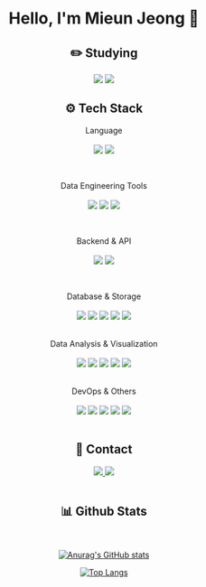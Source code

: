 <div align="center">
  
# Hello, I'm Mieun Jeong 👋
  
</div>
<div align="center">

## ✏️ Studying
</div>
<div align="center">
<img src="https://img.shields.io/badge/Apache Spark-E25A1C?style=flat&logo=Apache Spark&logoColor=ffffff"/> 
<img src="https://img.shields.io/badge/MySQL-4479A1?style=flat&logo=MySQL&logoColor=ffffff"/>
<br>
</div>

<div align="center">

## ⚙️ Tech Stack

</div>
<div align="center">

Language  
<br>
<img src="https://img.shields.io/badge/Python-3.11-3776AB?style=flat&logo=Python&logoColor=F5F7F8"/> <img src="https://img.shields.io/badge/Java-007396?style=flat&logo=OpenJDK&logoColor=white"/>

</br>

Data Engineering Tools  
<br>
<img src="https://img.shields.io/badge/Apache Airflow-017CEE?style=flat&logo=Apache Airflow&logoColor=ffffff"/> <img src="https://img.shields.io/badge/Apache Spark-E25A1C?style=flat&logo=Apache Spark&logoColor=ffffff"/> <img src="https://img.shields.io/badge/Apache%20Kafka-231F20?style=flat&logo=Apache%20Kafka&logoColor=white"/>  

</br>

Backend & API  
<br>
<img src="https://img.shields.io/badge/FastAPI-009688?style=flat&logo=FastAPI&logoColor=FFFFFF"/> <img src="https://img.shields.io/badge/Nginx-009639?style=flat&logo=nginx&logoColor=FFFFFF"/>

</br>

Database & Storage  
<br>
<img src="https://img.shields.io/badge/MongoDB-47A248?style=flat&logo=MongoDB&logoColor=ffffff"/> <img src="https://img.shields.io/badge/MariaDB-003545?style=flat&logo=MariaDB&logoColor=ffffff"/> <img src="https://img.shields.io/badge/MySQL-4479A1?style=flat&logo=MySQL&logoColor=ffffff"/> <img src="https://img.shields.io/badge/Amazon%20S3-569A31?style=flat&logo=Amazon%20S3&logoColor=FFFFFF"/> <img src="https://img.shields.io/badge/Amazon%20EC2-FF9900?style=flat&logo=Amazon%20EC2&logoColor=FFFFFF"/>  
</br>

Data Analysis & Visualization  
<br>
<img src="https://img.shields.io/badge/Numpy-013243?style=flat&logo=numpy&logoColor=F5F7F8"/> <img src="https://img.shields.io/badge/Pandas-150458?style=flat&logo=pandas&logoColor=F5F7F8"/> <img src="https://img.shields.io/badge/Scikitlearn-F7931E?style=flat&logo=scikitlearn&logoColor=F5F7F8"/> <img src="https://img.shields.io/badge/Tableau-E97627?style=flat&logo=Tableau&logoColor=FFFFFF"/> <img src="https://img.shields.io/badge/Jupyter%20Notebook-F37626?style=flat&logo=Jupyter&logoColor=FFFFFF"/>  
</br>

DevOps & Others  
<br>
<img src="https://img.shields.io/badge/Docker-2496ED?style=flat&logo=Docker&logoColor=white"/> <img src="https://img.shields.io/badge/Docker Compose-2496ED?style=flat&logo=Docker&logoColor=white"/> <img src="https://img.shields.io/badge/Jenkins-D24939?style=flat&logo=Jenkins&logoColor=FFFFFF"/> <img src="https://img.shields.io/badge/Selenium-43B02A?style=flat&logo=selenium&logoColor=F5F7F8"/> <img src="https://img.shields.io/badge/Beautifulsoup-3776AB?style=flat&logo=Beautifulsoup&logoColor=#090a0a"/>  
</br>

</div>

<div align="center">

## 📩 Contact
</div>
<div align="center">
  <a href="https://velog.io/@hahahellooo">
<img src="https://img.shields.io/badge/Velog-20C997?style=flat&logo=Velog&logoColor=ffffff"/>
  </a>
  
  <a href="mailto:hahahello777@gmail.com">
<img src="https://img.shields.io/badge/Gmail-EA4335?style=flat&logo=Gmail&logoColor=ffffff"/> 
  </a>

</div>

<br>
<div align="center">

## 📊 Github Stats
</div>

<br>
<div align="center">
  
[![Anurag's GitHub stats](https://github-readme-stats.vercel.app/api?username=hahahellooo)](https://github.com/anuraghazra/github-readme-stats)

[![Top Langs](https://github-readme-stats.vercel.app/api/top-langs/?username=hahahellooo)](https://github.com/anuraghazra/github-readme-stats)

</div>
<br/>

  

